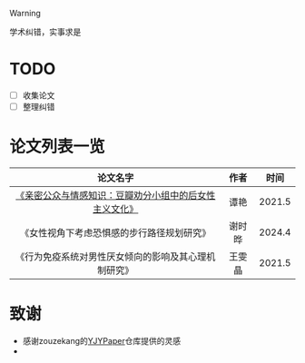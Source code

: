 > [!WARNING]
> 学术纠错，实事求是

# TODO 
- [ ] 收集论文
- [ ] 整理纠错

# 论文列表一览
|论文名字|作者|时间|
| :-----: | :-----: | :----: |
|[《亲密公众与情感知识：豆瓣劝分小组中的后女性主义文化》](docs\route_plan.md)|谭艳|2021.5|
|《女性视角下考虑恐惧感的步行路径规划研究》|谢时晔|2024.4|
|《行为免疫系统对男性厌女倾向的影响及其心理机制研究》|王雯晶|2021.5|

# 致谢
- 感谢zouzekang的[YJYPaper](https://github.com/zouzhekang/YJYpaper)仓库提供的灵感
- 
